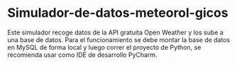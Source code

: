 # Simulador-de-datos-meteorol-gicos
Este simulador recoge datos de la API gratuita Open Weather y los sube a una base de datos. 
Para el funcionamiento se debe montar la base de datos en MySQL de forma local y luego correr el proyecto de Python,
se recomienda usar como IDE de desarrollo PyCharm. 
